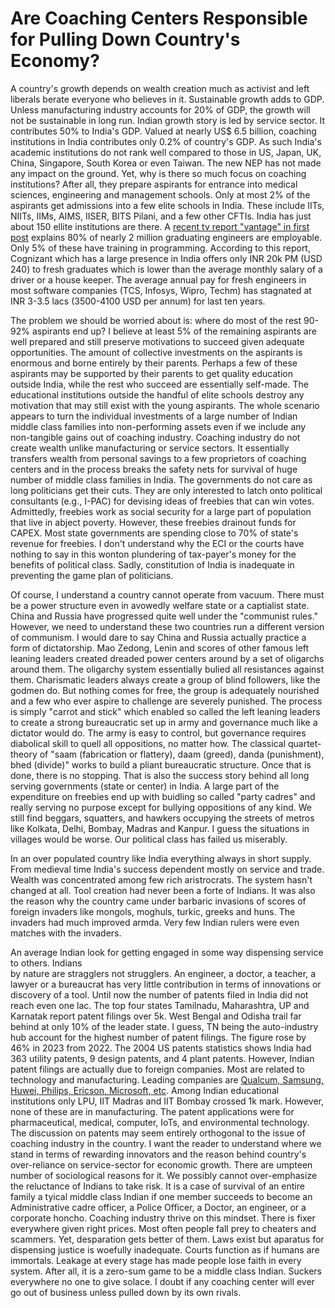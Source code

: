 # Are Coaching Centers Responsible for Pulling Down Country's Economy?

A country's growth depends on wealth creation much as activist and left liberals berate everyone who 
believes in it. Sustainable growth adds to GDP. Unless manufacturing industry accounts for 20% of GDP,
the growth will not be sustainable in long run. Indian growth story is led by service sector. It 
contributes 50% to India's GDP. Valued at nearly US$ 6.5 billion, coaching institutions in India 
contributes only 0.2% of country's GDP. As such India's academic institutions do not rank well compared
to those in US, Japan, UK, China, Singapore, South Korea or even Taiwan. The new NEP has not made any
impact on the ground. Yet, why is there so much focus on coaching institutions? After all, they 
prepare aspirants for entrance into medical sciences, engineering and management schools. Only at most
2% of the aspirants get admissions into a few elite schools in India. These include IITs, NIITs, IIMs,
AIMS, IISER, BITS Pilani, and a few other CFTIs. India has just about 150 ellite institutions are there.
A [recent tv report "vantage" in first post](https://youtu.be/kK3OfIdlgTw?si=yFxV58E5C7e_PNI9) explains 
80% of nearly 2 million graduating engineers are employable. Only 5% of these have training in programming. 
According to this report, Cognizant which has a large presence in India offers only INR 20k PM (USD 240)
to fresh graduates which is lower than the average monthly salary of a driver or a house keeper. The 
average annual pay for fresh engineers in most software companies (TCS, Infosys, Wipro, Techm) has 
stagnated at INR 3-3.5 lacs (3500-4100 USD per annum) for last ten years. 
  
The problem we should be worried about is: where do most of the rest
90-92% aspirants end up? I believe at least 5% of the remaining aspirants are well prepared and
still preserve motivations to succeed given adequate opportunities. The amount of collective investments 
on the aspirants is enormous and borne entirely by their parents. Perhaps a few of these aspirants may 
be supported by their parents to get quality education outside India, while the rest who succeed are
essentially self-made. The educational institutions outside the handful of elite schools 
destroy any motivation that may still exist with the young aspirants. The whole scenario appears
to turn the individual investments of a large number
of Indian middle class families into non-performing assets even if we include any non-tangible gains out 
of coaching industry. Coaching industry do not create wealth unlike manufacturing or service sectors.
It essentially transfers wealth from personal savings to a few proprietors of coaching
centers and in the process breaks the safety nets for survival of huge number of middle 
class families in India. The governments do not care as long politicians get their cuts. 
They are only interested to 
latch onto political consultants (e.g., I-PAC) for devising ideas of freebies that can win votes.
Admittedly, freebies work as social security for a large part of population
that live in abject poverty. However, these freebies drainout funds for CAPEX. Most
state governments are spending close to 70% of state's revenue for freebies. I don't understand
why the ECI or the courts have nothing to say in this wonton plundering of tax-payer's money for
the benefits of political class. Sadly, constitution of India is inadequate in preventing
the game plan of politicians. 

Of course, I understand a country cannot operate from vacuum. There must be a power structure even in 
avowedly welfare state or a captialist state. China and Russia have progressed quite well
under the "communist rules." However, we need to understand these two countries run a different
version of communism. I would dare to say China and Russia actually practice a form of 
dictatorship. Mao Zedong, Lenin and scores of other famous left leaning leaders 
created dreaded power centers around by a set of oligarchs around them. The oligarchy system essentially
bulied all resistances against them. Charismatic leaders always create a group of blind followers, 
like the godmen do. But nothing comes for free, the group is adequately nourished and a few who 
ever aspire to challenge are severely punished. The process is simply "carrot and stick" which enabled 
so called the left leaning leaders to create a 
strong bureaucratic set up in army and governance much like a dictator would do. The army is easy to 
control, but governance requires diabolical skill to quell all oppositions, no matter how. The 
classical quartet-theory of "saam (fabrication or flattery), daam (greed), danda (punishment), bhed
(divide)" works to build a pliant bureaucratic structure. Once that is done, there is no
stopping. That is also the success story behind all long serving governments (state or center) in India.
A large part of the expenditure on freebies end up with buidling so called "party cadres" and really
serving no purpose except for bullying oppositions of any kind. We still find 
beggars, squatters, and hawkers occupying the streets of metros like Kolkata, Delhi, Bombay, 
Madras and Kanpur. I guess the situations in villages would be worse. Our political class has failed us miserably. 

In an over populated country like India everything always in short supply. From medieval time India's
success dependent mostly on service and trade. Wealth was concentrated among few rich aristrocrats.
The system hasn't changed at all. Tool creation had never been a forte of Indians. It was also the
reason why the country came under barbaric invasions of scores of foreign invaders like mongols,
moghuls, turkic, greeks and huns. The invaders had much improved armda. Very few Indian rulers 
were even matches with the invaders. 

An average Indian look for getting engaged in some way dispensing service to others. Indians  
by nature are stragglers not strugglers. An engineer, a doctor, a
teacher, a lawyer or a bureaucrat has very little contribution in terms of innovations or discovery
of a tool. Until now the number of patents filed in India did not reach even one lac. The top four
states Tamilnadu, Maharashtra, UP and Karnatak report patent filings over 5k. West Bengal and Odisha
trail far behind at only 10% of the leader state. I guess, TN being the auto-industry hub account for
the highest number of patent filings. The figure rose by 46% in 2023 from 2022. The 2004 US patents
statistics shows India had 363 utility patents,	9 design patents, and 4 plant patents. However, 
Indian patent filings are actually due to foreign companies. Most are related to technology and 
manufacturing. Leading companies are 
[Qualcum, Samsung, Huwei, Philips, Ericson, Microsoft, etc](https://insights.greyb.com/india-patent-trends-and-statistics/). 
Among Indian educational institutions only LPU, IIT Madras and IIT Bombay crossed 1k mark. However, none of
these are in manufacturing. The patent applications were for pharmaceutical, medical, computer, 
IoTs, and environmental technology. The discussion on patents may seem entirely orthogonal
to the issue of coaching industry in the country. I want the reader to understand where we stand 
in terms of rewarding innovators and the reason behind country's over-reliance on service-sector
for economic growth. There are umpteen number of sociological reasons for it. We possibly cannot 
over-emphasize the reluctance of Indians to take risk. It is a case of survival of an entire 
family a tyical middle class Indian if one member succeeds to become an Administrative cadre officer,
a Police Officer, a Doctor, an engineer, or a corporate honcho. Coaching industry thrive on this
mindset. There is fixer everywhere given right prices. Most often people fall prey to cheaters and
scammers. Yet, desparation gets better of them. Laws exist but aparatus for dispensing justice 
is woefully inadequate. Courts function as if humans are immortals. Leakage at every stage has
made people lose faith in every system. After all, it is a zero-sum game to be a middle class
Indian. Suckers everywhere no one to give solace. I doubt if any coaching center will ever 
go out of business unless pulled down by its own rivals.
